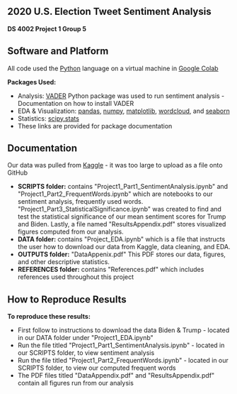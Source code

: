 ## **2020 U.S. Election Tweet Sentiment Analysis**
**DS 4002 Project 1 Group 5**

## Software and Platform 
All code used the [Python](https://www.python.org/downloads/) language on a virtual machine in [Google Colab](https://colab.research.google.com/) 

**Packages Used:**
* Analysis: [VADER](https://pypi.org/project/vaderSentiment/) Python package was used to run sentiment analysis - Documentation on how to install VADER
* EDA & Visualization: [pandas](https://pypi.org/project/pandas/), [numpy](https://pypi.org/project/numpy/), [matplotlib](https://pypi.org/project/matplotlib/), [wordcloud](https://pypi.org/project/wordcloud/), and [seaborn](https://pypi.org/project/seaborn/) 
* Statistics: [scipy.stats](https://docs.scipy.org/doc/scipy/reference/stats.html)
* These links are provided for package documentation

## Documentation 
Our data was pulled from [Kaggle](https://www.kaggle.com/datasets/manchunhui/us-election-2020-tweets/data) - it was too large to upload as a file onto GitHub
* **SCRIPTS folder:** contains "Project1_Part1_SentimentAnalysis.ipynb" and "Project1_Part2_FrequentWords.ipynb" which are notebooks to our sentiment analysis, frequently used words. "Project1_Part3_StatisticalSignificance.ipynb" was created to find and test the statistical significance of our mean sentiment scores for Trump and Biden. Lastly, a file named "ResultsAppendix.pdf" stores visualized figures computed from our analysis.
* **DATA folder:** contains "Project_EDA.ipynb" which is a file that instructs the user how to download our data from Kaggle, data cleaning, and EDA. 
* **OUTPUTS folder:** "DataAppenix.pdf" This PDF stores our data, figures, and other descriptive statistics. 
* **REFERENCES folder:** contains "References.pdf" which includes references used throughout this project

## How to Reproduce Results 
**To reproduce these results:**
* First follow to instructions to download the data Biden & Trump - located in our DATA folder under "Project1_EDA.ipynb"
* Run the file titled "Project1_Part1_SentimentAnalysis.ipynb" - located in our SCRIPTS folder, to view sentiment analysis
* Run the file titled "Project1_Part2_FrequentWords.ipynb" - located in our SCRIPTS folder, to view our computed frequent words
* The PDF files titled "DataAppendix.pdf" and "ResultsAppendix.pdf" contain all figures run from our analysis 
